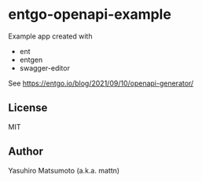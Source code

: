 # entgo-openapi-example

Example app created with

* ent
* entgen
* swagger-editor

See https://entgo.io/blog/2021/09/10/openapi-generator/

## License

MIT

## Author

Yasuhiro Matsumoto (a.k.a. mattn)
